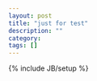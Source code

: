 ```yaml
---
layout: post
title: "just for test"
description: ""
category: 
tags: []
---
```

{% include JB/setup %}
